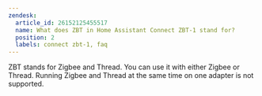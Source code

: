 ```yaml
---
zendesk:
  article_id: 26152125455517
  name: What does ZBT in Home Assistant Connect ZBT-1 stand for?
  position: 2
  labels: connect zbt-1, faq
---
```


ZBT stands for Zigbee and Thread. You can use it with either Zigbee or Thread. Running Zigbee and Thread at the same time on one adapter is not supported.
